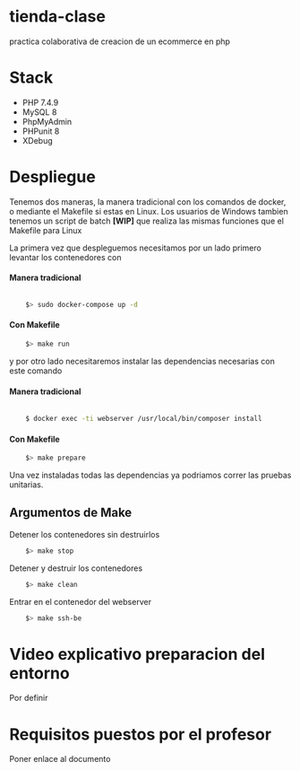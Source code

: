 # tienda-clase
practica colaborativa de creacion de un ecommerce en php


# Stack

* PHP 7.4.9
* MySQL 8
* PhpMyAdmin
* PHPunit 8
* XDebug

# Despliegue

Tenemos dos maneras, la manera tradicional con los comandos de docker, o mediante el Makefile si estas en Linux. Los usuarios de Windows tambien tenemos un script de batch **[WIP]** que realiza las mismas funciones que el Makefile para Linux

La primera vez que despleguemos necesitamos por un lado primero levantar los contenedores con

#### Manera tradicional
```bash

    $> sudo docker-compose up -d

```
#### Con Makefile
```bash
    $> make run
```



y por otro lado necesitaremos instalar las dependencias necesarias con este comando
#### Manera tradicional

```bash
    
    $ docker exec -ti webserver /usr/local/bin/composer install
```

#### Con Makefile
```bash
    $> make prepare
```
Una vez instaladas todas las dependencias ya podriamos correr las pruebas unitarias.

## Argumentos de Make
Detener los contenedores sin destruirlos
```bash
    $> make stop
```
Detener y destruir los contenedores
```bash
    $> make clean
```
Entrar en el contenedor del webserver
```bash
    $> make ssh-be
```




# Video explicativo preparacion del entorno

Por definir

# Requisitos puestos por el profesor
Poner enlace al documento
